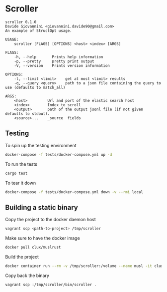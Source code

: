 # Scroller

```text
scroller 0.1.0
Davide Giovannini <giovannini.davide90@gmail.com>
An example of StructOpt usage.

USAGE:
    scroller [FLAGS] [OPTIONS] <host> <index> [ARGS]

FLAGS:
    -h, --help       Prints help information
    -p, --pretty     pretty print output
    -V, --version    Prints version information

OPTIONS:
    -l, --limit <limit>    get at most <limit> results
    -q, --query <query>    path to a json file containing the query to use (defaults to match_all)

ARGS:
    <host>         Url and port of the elastic search host
    <index>        Index to scroll
    <output>       path of the output jsonl file (if not given defaults to stdout).
    <source>...    _source  fields
```

## Testing

To spin up the testing environment
```bash
docker-compose -f tests/docker-compose.yml up -d 
```

To run the tests
```bash
cargo test
```

To tear it down 
```bash
docker-compose -f tests/docker-compose.yml down -v --rmi local 
```

## Building a static binary

Copy the project to the docker daemon host
```bash
vagrant scp <path-to-project> /tmp/scroller
```

Make sure to have the docker image
```bash
docker pull clux/muslrust
```

Build the project
```bash
docker container run --rm -v /tmp/scroller:/volume --name musl -it clux/muslrust cargo install --root .
```

Copy back the binary
```bash
vagrant scp :/tmp/scroller/bin/scroller .
```

